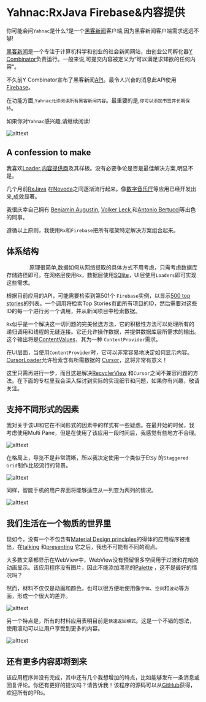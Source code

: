 # Yahnac:RxJava Firebase&内容提供

你可能会问`Yahnac`是什么?是一个[黑客新闻](https://news.ycombinator.com/)客户端,因为黑客新闻客户端需求远远不够!

[黑客新闻](https://news.ycombinator.com/)是一个专注于计算机科学和创业的社会新闻网站，由创业公司孵化器[Y Combinator](https://www.ycombinator.com/)负责运行。一般来说,可提交内容被定义为“可以满足求知欲的任何内容”。

不久前Y Combinator宣布了黑客新闻[API](https://github.com/HackerNews/API)。最令人兴奋的消息此API使用[Firebase](https://www.firebase.com/)。

在功能方面,`Yahnac允许阅读所有黑客新闻内容`。最重要的是,`你可以添加书签并长期保持`。

如果你对`Yahnac`感兴趣,请继续阅读!

![alttext](../images/issue-146/1.1.png)

## A confession to make

我喜欢[Loader](http://developer.android.com/guide/components/loaders.html),[内容提供商](http://developer.android.com/guide/topics/providers/content-providers.html)及其样板。没有必要争论是否是最佳解决方案,明显不是。

几个月前[RxJava](https://github.com/ReactiveX/RxJava) 在[Novoda](http://novoda.com/)之间逐渐流行起来。像[数字音乐厅](https://play.google.com/store/apps/details?id=com.novoda.dch)等应用已经开发出来,成效显著。

我很庆幸自己拥有 [Benjamin Augustin](http://uk.droidcon.com/2014/sessions/rx-fy-all-the-things/), [Volker Leck ](https://twitter.com/devisnik)和[Antonio Bertucci](https://twitter.com/mr_archano)等出色的同事。

遵循以上原则，我使用`Rx`和`Firebase`把所有框架特定解决方案组合起来。

## 体系结构
　　　　
原理很简单,数据如何从网络提取的具体方式不用考虑，只需考虑数据库存储路径即可。在网络层使用`Rx`，数据层使用[SQlite](https://www.sqlite.org/)，UI层使用`Loaders`即可实现这些需求。

根据目前应用的API，可能需要检索到第501个 `Firebase`实例，以显示[500 top stories](https://github.com/HackerNews/API#new-and-top-stories)的列表。一个调用将检索Top Stories页面所有项目的ID，然后需要对这些ID的每一个进行另一个调用，并从新闻项目中检索数据。

`Rx`似乎是一个解决这一切问题的完美候选方法，它的积极性方法可以处理所有的递归调用和线程的无缝连接。它还允许操作数据，并提供数据库层所需求的输出。这个输出将是[ContentValues](http://developer.android.com/reference/android/content/ContentValues.html)，其为一种 `ContentProvider`需求。

在UI层面，当使用`ContentProvider`时，它可以非常容易地决定如何显示内容。 [CursorLoader](http://developer.android.com/reference/android/content/CursorLoader.html)允许检索含有所需数据的 [Cursor](http://developer.android.com/reference/android/database/Cursor.html)，这将非常有意义！

这里只需再进行一步，而且这是解决[RecyclerView](https://developer.android.com/reference/android/support/v7/widget/RecyclerView.html) 和`Cursor`之间不兼容问题的方法。在下面的专栏里我会深入探讨到实际的实现细节和问题，如果你有兴趣，敬请关注。

## 支持不同形式的因素

我对关于该UI和它在不同形式的因素中的样式有一些疑虑。在最开始的时候，我考虑使用Multi Pane，但是在使用了该应用一段时间后，我感觉有些地方不合理。

![alttext](../images/issue-146/1.2.png)


在格局上，导览不是非常清晰，所以我决定使用一个类似于Etsy 的`Staggered Grid`制作比较流行的背景。


![alttext](../images/issue-146/1.3.png)


同样，智能手机的用户界面将能够适应从一列变为两列的情况。

![alttext](../images/issue-146/1.4.png)


## 我们生活在一个物质的世界里

现如今，没有一个不包含有[Material Design principles](http://www.google.com/design/spec/material-design/introduction.html)的得体的应用程序被推出，在[talking](https://speakerdeck.com/malmstein/what-material-design-means-to-android) 和[presenting](https://speakerdeck.com/malmstein/material-animations) 它之后，我也不可能有不同的观点。

大多数文章都显示在WebView中，WebView没有预留很多空间用于过渡和花哨的动画显示。该应用程序没有图片，因此不能添加漂亮的[Palette](https://developer.android.com/reference/android/support/v7/graphics/Palette.html) ，这不是最好的情况吗？

然而，材料不仅仅是动画和颜色。也可以很方便地使用像`字体`、`空间`和`波动`等方面，形成一个很大的差异。

![alttext](../images/issue-146/1.5.png)


另一个特点是，所有的材料应用表明目前是`快速返回模式`。这是一个不错的想法，使用滚动可以让用户享受到更多的内容。

![alttext](../images/issue-146/1.6.gif)


## 还有更多内容即将到来

该应用程序并没有完成，其中还有几个我想增加的特点，比如能够发布一条消息或回复评论。你还有更好的提议吗？请告诉我！该程序的源码可以从[GitHub](https://github.com/malmstein/yahnac)获得，欢迎所有的PRs。



